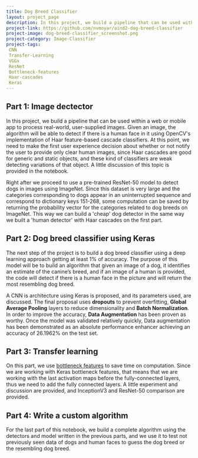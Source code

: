 ```yaml
---
title: Dog Breed Classifier
layout: project_page
description: In this project, we build a pipeline that can be used within a web or mobile app to process real-world, user-supplied images. Given an image, the algorithm will be able to detect if there is a human face in it or a dog image and it will return an estimate of the canine’s breed if a dog image is provided, and if an image of a human is provided, it will return the most resembling dog breed.
project-link: https://github.com/nvmoyar/aind2-dog-breed-classifier
project-image: dog-breed-classifier_screenshot.png
project-category: Image-Classifier
project-tags:
 CNN
 Transfer-Learning
 VGGx
 ResNet
 Bottleneck-features
 Haar-cascades
 Keras
---
```


## Part 1: Image dectector

In this project, we build a pipeline that can be used within a web or mobile app to process real-world, user-supplied images. Given an image, the algorithm will be able to detect if there is a human face in it using OpenCV's implementation of Haar feature-based cascade classifiers. At this point, we need to make the first user experience decision about whether or not notify the user to provide only clear human images, since Haar cascades are good for generic and static objects, and these kind of classifiers are weak detecting variations of that object. A little discussion of this topic is provided in the notebook. 

Right after we proceed to use a pre-trained ResNet-50 model to detect dogs in images using ImageNet. Since this dataset is very large and the categories corresponding to dogs appear in an uninterrupted sequence and correspond to dictionary keys 151-268, some computation can be saved by returning the probability vector for the categories related to dog breeds on ImageNet. This way we can build a 'cheap' dog detector in the same way we built a 'human detector' with Haar cascades on the first part. 

## Part 2: Dog breed classifier using Keras 

The next step of the project is to build a dog breed classifier using a deep learning approach getting at least 1% of accuracy. The purpose of this model will be to build an algorithm that given an image of a dog, it identifies an estimate of the canine’s breed, and   if an image of a human is provided, the code will detect if there is a human face in the picture and will return the most resembling dog breed.   

A CNN is architecture using Keras is proposed, and its parameters used, are discussed. The final proposal uses **dropouts** to prevent overfitting, **Global Average Pooling** layers to reduce dimensionality and **Batch Normalization**. In order to improve the accuracy, **Data Augmentation** has been proven as worthy. Once the model was validated relatively quickly, Data augmentation has been demonstrated as an absolute performance enhancer achieving an accuracy of 26.1962% on the test set. 

## Part 3: Transfer learning

On this part, we use [bottleneck features](https://blog.keras.io/building-powerful-image-classification-models-using-very-little-data.html) to save time on computation. Since we are working with Keras bottleneck features, that means that we are working with the last activation maps before the fully-connected layers, thus we need to add the fully connected layers. A little experiment and discussion are provided, and InceptionV3 and ResNet-50 comparison are provided. 

## Part 4: Write a custom algorithm

For the last part of this notebook, we build a complete algorithm using the detectors and model written in the previous parts, and we use it to test not previously seen data of dogs and human faces to guess the dog breed or the resembling dog breed. 